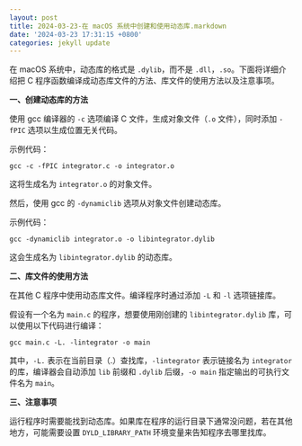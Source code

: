 ```yaml
---
layout: post
title: 2024-03-23-在 macOS 系统中创建和使用动态库.markdown
date: '2024-03-23 17:31:15 +0800'
categories: jekyll update
---
```


在 macOS 系统中，动态库的格式是 `.dylib`，而不是 `.dll`，`.so`。下面将详细介绍把 C 程序函数编译成动态库文件的方法、库文件的使用方法以及注意事项。

**一、创建动态库的方法**

使用 gcc 编译器的 `-c` 选项编译 C 文件，生成对象文件（`.o` 文件），同时添加 `-fPIC` 选项以生成位置无关代码。

示例代码：

```
gcc -c -fPIC integrator.c -o integrator.o
```
这将生成名为 `integrator.o` 的对象文件。

然后，使用 gcc 的 `-dynamiclib` 选项从对象文件创建动态库。

示例代码：

```
gcc -dynamiclib integrator.o -o libintegrator.dylib
```
这会生成名为 `libintegrator.dylib` 的动态库。

**二、库文件的使用方法**

在其他 C 程序中使用动态库文件。编译程序时通过添加 `-L` 和 `-l` 选项链接库。

假设有一个名为 `main.c` 的程序，想要使用刚创建的 `libintegrator.dylib` 库，可以使用以下代码进行编译：

```
gcc main.c -L. -lintegrator -o main
```
其中，`-L.` 表示在当前目录（.）查找库，`-lintegrator` 表示链接名为 `integrator` 的库，编译器会自动添加 `lib` 前缀和 `.dylib` 后缀，`-o main` 指定输出的可执行文件名为 `main`。

**三、注意事项**

运行程序时需要能找到动态库。如果库在程序的运行目录下通常没问题，若在其他地方，可能需要设置 `DYLD_LIBRARY_PATH` 环境变量来告知程序去哪里找库。
